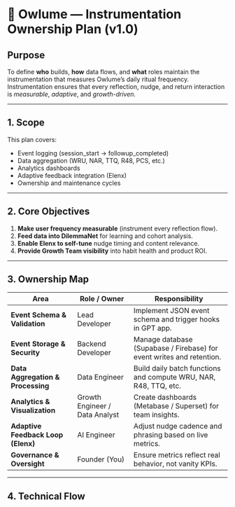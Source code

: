 # 🦉 Owlume — Instrumentation Ownership Plan (v1.0)

## Purpose
To define **who** builds, **how** data flows, and **what** roles maintain the instrumentation that measures Owlume’s daily ritual frequency.  
Instrumentation ensures that every reflection, nudge, and return interaction is *measurable*, *adaptive*, and *growth-driven.*

---

## 1. Scope

This plan covers:
- Event logging (session_start → followup_completed)
- Data aggregation (WRU, NAR, TTQ, R48, PCS, etc.)
- Analytics dashboards
- Adaptive feedback integration (Elenx)
- Ownership and maintenance cycles

---

## 2. Core Objectives

1. **Make user frequency measurable** (instrument every reflection flow).  
2. **Feed data into DilemmaNet** for learning and cohort analysis.  
3. **Enable Elenx to self-tune** nudge timing and content relevance.  
4. **Provide Growth Team visibility** into habit health and product ROI.

---

## 3. Ownership Map

| Area | Role / Owner | Responsibility |
|-------|----------------|----------------|
| **Event Schema & Validation** | Lead Developer | Implement JSON event schema and trigger hooks in GPT app. |
| **Event Storage & Security** | Backend Developer | Manage database (Supabase / Firebase) for event writes and retention. |
| **Data Aggregation & Processing** | Data Engineer | Build daily batch functions and compute WRU, NAR, R48, TTQ, etc. |
| **Analytics & Visualization** | Growth Engineer / Data Analyst | Create dashboards (Metabase / Superset) for team insights. |
| **Adaptive Feedback Loop (Elenx)** | AI Engineer | Adjust nudge cadence and phrasing based on live metrics. |
| **Governance & Oversight** | Founder (You) | Ensure metrics reflect real behavior, not vanity KPIs. |

---

## 4. Technical Flow

